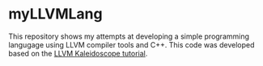 # myLLVMLang
This repository shows my attempts at developing a simple programming langugage using LLVM compiler tools and C++.
This code was developed based on the [LLVM Kaleidoscope tutorial](https://llvm.org/docs/tutorial/MyFirstLanguageFrontend/index.html).